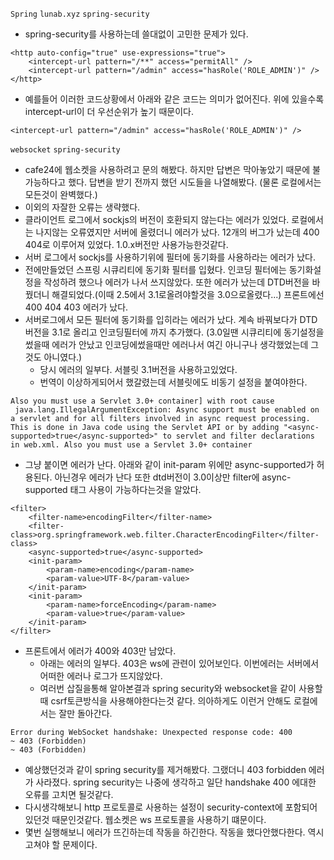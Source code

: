 `Spring` `lunab.xyz` `spring-security`
- spring-security를 사용하는데 쓸대없이 고민한 문제가 있다.
```
<http auto-config="true" use-expressions="true">	
    <intercept-url pattern="/**" access="permitAll" />
    <intercept-url pattern="/admin" access="hasRole('ROLE_ADMIN')" />
</http>
```
- 예를들어 이러한 코드상황에서 아래와 같은 코드는 의미가 없어진다. 위에 있을수록 intercept-url이 더 우선순위가 높기 때문이다.
``` 
<intercept-url pattern="/admin" access="hasRole('ROLE_ADMIN')" /> 
```

`websocket` `spring-security`
- cafe24에 웹소켓을 사용하려고 문의 해봤다. 하지만 답변은 막아놓았기 때문에 불가능하다고 했다. 답변을 받기 전까지 했던 시도들을 나열해봤다. (물론 로컬에서는 모든것이 완벽했다.)
- 이외의 자잘한 오류는 생략했다.
- 클라이언트 로그에서 sockjs의 버전이 호환되지 않는다는 에러가 있었다. 로컬에서는 나지않는 오류였지만 서버에 올렸더니 에러가 났다. 12개의 버그가 났는데 400 404로 이루어져 있었다. 1.0.x버전만 사용가능한것같다.
- 서버 로그에서 sockjs를 사용하기위에 필터에 동기화를 사용하라는 에러가 났다.
- 전에만들었던 스프링 시큐리티에 동기화 필터를 입혔다. 인코딩 필터에는 동기화설정을 작성하려 했으나 에러가 나서 쓰지않았다. 또한 에러가 났는데 DTD버전을 바꿨더니 해결되었다.(이때 2.5에서 3.1로올려야할것을 3.0으로올렸다...) 프론트에선 400 404 403 에러가 났다.
- 서버로그에서 모든 필터에 동기화를 입히라는 에러가 났다. 계속 바꿔보다가 DTD버전을 3.1로 올리고 인코딩필터에 까지 추가했다. (3.0일땐 시큐리티에 동기설정을썼을때 에러가 안났고 인코딩에썼을때만 에러나서 여긴 아니구나 생각했었는데 그것도 아니였다.)
    - 당시 에러의 일부다. 서블릿 3.1버전을 사용하고있었다.
    - 번역이 이상하게되어서 했갈렸는데 서블릿에도 비동기 설정을 붙여야한다.
```
Also you must use a Servlet 3.0+ container] with root cause
 java.lang.IllegalArgumentException: Async support must be enabled on a servlet and for all filters involved in async request processing. This is done in Java code using the Servlet API or by adding "<async-supported>true</async-supported>" to servlet and filter declarations in web.xml. Also you must use a Servlet 3.0+ container
```
- 그냥 붙이면 에러가 난다. 아래와 같이 init-param 위에만 async-supported가 허용된다. 아닌경우 에러가 난다 또한 dtd버전이 3.0이상만 filter에 async-supported 태그 사용이 가능하다는것을 알았다.
```
<filter>
    <filter-name>encodingFilter</filter-name>
    <filter-class>org.springframework.web.filter.CharacterEncodingFilter</filter-class>
    <async-supported>true</async-supported>
    <init-param>
        <param-name>encoding</param-name>
        <param-value>UTF-8</param-value>
    </init-param>
    <init-param>
        <param-name>forceEncoding</param-name>
        <param-value>true</param-value>
    </init-param>
</filter>
```
- 프론트에서 에러가 400와 403만 남았다. 
    - 아래는 에러의 일부다. 403은 ws에 관련이 있어보인다. 이번에러는 서버에서 어떠한 에러나 로그가 뜨지않았다.
    - 여러번 삽질을통해 알아본결과 spring security와 websocket을 같이 사용할때 csrf토큰방식을 사용해야한다는것 같다. 의아하게도 이런거 안해도 로컬에서는 잘만 돌아간다.
```
Error during WebSocket handshake: Unexpected response code: 400
~ 403 (Forbidden)
~ 403 (Forbidden)
```
- 예상했던것과 같이 spring security를 제거해봤다. 그랬더니 403 forbidden 에러가 사라졌다. spring security는 나중에 생각하고 일단 handshake 400 에대한 오류를 고치면 될것같다.
- 다시생각해보니 http 프로토콜로 사용하는 설정이 security-context에 포함되어있던것 때문인것같다. 웹소켓은 ws 프로토콜을 사용하기 떄문이다. 
- 몇번 실행해보니 에러가 뜨긴하는데 작동을 하긴한다. 작동을 했다안했다한다. 역시 고쳐야 할 문제이다.